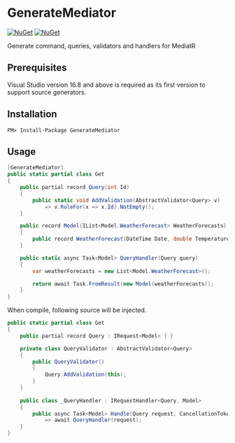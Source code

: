 # GenerateMediator
[![NuGet](https://img.shields.io/nuget/dt/GenerateMediator.svg)](https://www.nuget.org/packages/GenerateMediator) 
[![NuGet](https://img.shields.io/nuget/vpre/GenerateMediator.svg)](https://www.nuget.org/packages/GenerateMediator)

Generate command, queries, validators and handlers for MediatR

## Prerequisites

Visual Studio version 16.8 and above is required as its first version to support source generators.

## Installation

```
PM> Install-Package GenerateMediator
```

## Usage

```csharp
[GenerateMediator]
public static partial class Get
{
    public partial record Query(int Id) 
    {
        public static void AddValidation(AbstractValidator<Query> v)
            => v.RuleFor(x => x.Id).NotEmpty();
    }

    public record Model(IList<Model.WeatherForecast> WeatherForecasts)
    {
        public record WeatherForecast(DateTime Date, double TemperatureC);
    }

    public static async Task<Model> QueryHandler(Query query)
    {
        var weatherForecasts = new List<Model.WeatherForecast>();

        return await Task.FromResult(new Model(weatherForecasts));
    }
}
```

When compile, following source will be injected.

```csharp
public static partial class Get 
{          
    public partial record Query : IRequest<Model> { } 

    private class QueryValidator : AbstractValidator<Query> 
    { 
        public QueryValidator()
        {
            Query.AddValidation(this); 
        }
    }   
    
    public class _QueryHandler : IRequestHandler<Query, Model>
    {
        public async Task<Model> Handle(Query request, CancellationToken cancellationToken)  
            => await QueryHandler(request);
    }
} 
```
